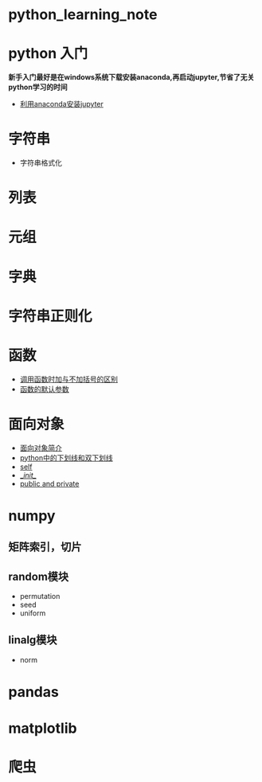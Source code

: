 # python_learning_note
# python 入门
 **新手入门最好是在windows系统下载安装anaconda,再启动jupyter,节省了无关python学习的时间**  
  * [利用anaconda安装jupyter](https://github.com/xiao7462/python_learning_note/blob/master/anaconda.md)
  
# 字符串
 * 字符串格式化

# 列表

# 元组

# 字典

# 字符串正则化

# 函数
 * [ 调用函数时加与不加括号的区别](https://github.com/xiao7462/python_learning_note/blob/master/function/self.ipynb)
 * [函数的默认参数]()
# 面向对象
 * [面向对象简介](https://github.com/xiao7462/python_learning_note/blob/master/OOP/OOP.ipynb)
 * [python中的下划线和双下划线](https://segmentfault.com/a/1190000002611411)
 * [self](https://github.com/xiao7462/python_learning_note/blob/master/OOP/self.ipynb)
 * [\__init\__ ](https://github.com/xiao7462/python_learning_note/blob/master/OOP/__init__.ipynb)
 * [public and private](https://github.com/xiao7462/python_learning_note/blob/master/OOP/public%20and%20private.ipynb)
 
# numpy
## 矩阵索引，切片
## random模块
 * permutation
 * seed
 * uniform 
## linalg模块
 * norm


# pandas
# matplotlib
# 爬虫

